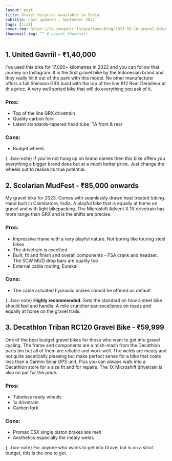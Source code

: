 ```yaml
---
layout: post
title: Gravel bicycles available in India
subtitle: Last updated - September 2023
tags: [list]
cover-img: https://ik.imagekit.io/gearlama/blog/2023-09-10-gravel-bikes-available-india_1txlAYk4m.jpg?updatedAt=1694595428716
thumbnail-img: "" # avoids thumbnail
---
```


## 1. United Gavriil - ₹1,40,000

I've used this bike for 17,000+ kilometres in 2022 and you can follow that journey on Instagram. It is the first gravel bike by the Indonesian brand and they really hit it out of the park with this model. No other manufacturer offers a full Shimano GRX build with the top of the line 812 Rear Derailleur at this price. A very well sorted bike that will do everything you ask of it.

### Pros:
- Top of the line GRX drivetrain
- Quality carbon fork
- Latest standards-tapered head tube. TA front & rear 

### Cons:
- Budget wheels

{: .box-note}
If you're not hung up on brand names then this bike offers you everything a bigger brand does but at a much better price. Just change the wheels out to realise its true potential.

## 2. Scolarian MudFest - ₹85,000 onwards

My gravel bike for 2023. Comes with seamlessly drawn heat treated tubing. Hand built in Coimbatore, India. A playful bike that is equally at home on gravel and with light bikepacking. The Microshift Advent X 1X drivetrain has more range than GRX and is the shifts are precise. 

### Pros:

- Impressive frame with a very playful nature. Not boring like touring steel bikes
- The drivetrain is excellent
- Built, fit and finish and overall components - FSA crank and headset. The SCW MUD drop bars are quality too
- External cable routing, Eureka!

### Cons:

- The cable actuated hydraulic brakes should be offered as default

{: .box-note}
**Highly recommended.** Sets the standard on how a steel bike should feel and handle. A mile cruncher par-excellence on roads and equally at home on the gravel trails.

## 3. Decathlon Triban RC120 Gravel Bike - ₹59,999

One of the best budget gravel bikes for those who want to get into gravel cycling. The frame and components are a mish-mash from the Decathlon parts bin but all of them are reliable and work well. The welds are meaty and not quite ascetically pleasing but make perfect sense for a bike that costs less than a Garmin Solar GPS unit. Plus you can always walk into a Decathlon store for a size fit and for repairs. The 1X Microshift drivetrain is also on par for the price. 

### Pros:
- Tubeless ready wheels
- 1x drivetrain
- Carbon fork

### Cons:
- Promax DSX single piston brakes are meh
- Aesthetics especially the meaty welds

{: .box-note}
For anyone who wants to get into Gravel but is on a strict budget, this is the one to get.

